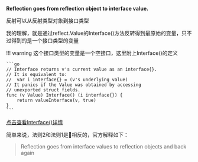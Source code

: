 **Reflection goes from reflection object to interface value.**

反射可以从反射类型对象到接口类型

我的理解，就是通过reflect.Value的Interface()方法反转得到最原始的变量，只不过得到的是一个接口类型的变量

!!! warning
	这个接口类型的变量是一个空接口，这里附上Interface()的定义

	```go
	// Interface returns v's current value as an interface{}.
	// It is equivalent to:
	//	var i interface{} = (v's underlying value)
	// It panics if the Value was obtained by accessing
	// unexported struct fields.
	func (v Value) Interface() (i interface{}) {
		return valueInterface(v, true)
	}
	```

[点击查看Interface()详情](./../../reflect/pkg_type_value/#interface)

简单来说，法则2和法则1是相反的，官方解释如下：

> Reflection goes from interface values to reflection objects and back again
